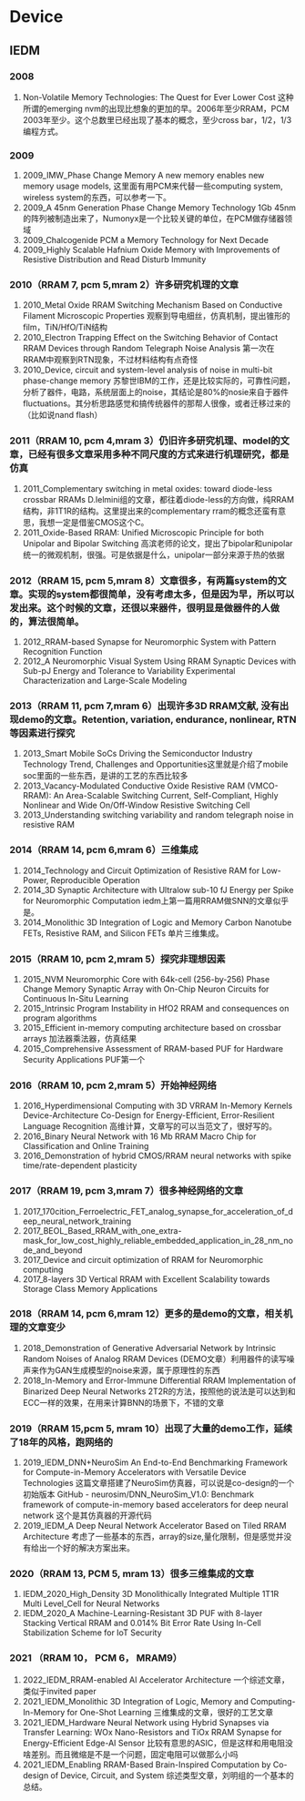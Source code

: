 # Device
## IEDM
### 2008
1. Non-Volatile Memory Technologies: The Quest for Ever Lower Cost 这种所谓的emerging nvm的出现比想象的更加的早。2006年至少RRAM，PCM 2003年至少。这个总数里已经出现了基本的概念，至少cross bar，1/2，1/3编程方式。
### 2009
1. 2009_IMW_Phase Change Memory A new memory enables new memory usage models, 这里面有用PCM来代替一些computing system, wireless system的东西，可以参考一下。
2.  2009_A 45nm Generation Phase Change Memory Technology 1Gb 45nm的阵列被制造出来了，Numonyx是一个比较关键的单位，在PCM做存储器领域
3.  2009_Chalcogenide PCM a Memory Technology for Next Decade
4.  2009_Highly Scalable Hafnium Oxide Memory with Improvements of Resistive Distribution and Read Disturb Immunity

### 2010（RRAM 7, pcm 5,mram 2）许多研究机理的文章
1.  2010_Metal Oxide RRAM Switching Mechanism Based on Conductive Filament Microscopic Properties 观察到导电细丝，仿真机制，提出锥形的film，TiN/HfO/TiN结构
2.  2010_Electron Trapping Effect on the Switching Behavior of Contact RRAM Devices through Random Telegraph Noise Analysis 第一次在RRAM中观察到RTN现象，不过材料结构有点奇怪
3.  2010_Device, circuit and system-level analysis of noise in multi-bit phase-change memory 苏黎世IBM的工作，还是比较实际的，可靠性问题，分析了器件，电路，系统层面上的noise，其结论是80%的nosie来自于器件fluctuations。其分析思路感觉和搞传统器件的那帮人很像，或者迁移过来的（比如说nand flash）

### 2011（RRAM 10, pcm 4,mram 3）仍旧许多研究机理、model的文章，已经有很多文章采用多种不同尺度的方式来进行机理研究，都是仿真

1.  2011_Complementary switching in metal oxides: toward diode-less crossbar RRAMs D.Ielmini组的文章，都往着diode-less的方向做，纯RRAM结构，非1T1R的结构。这里提出来的complementary rram的概念还蛮有意思，我想一定是借鉴CMOS这个C。
2.  2011_Oxide-Based RRAM: Unified Microscopic Principle for both Unipolar and Bipolar Switching 高滨老师的论文，提出了bipolar和unipolar统一的微观机制，很强。可是依据是什么，unipolar一部分来源于热的依据

### 2012（RRAM 15, pcm 5,mram 8）文章很多，有两篇system的文章。实现的system都很简单，没有考虑太多，但是因为早，所以可以发出来。这个时候的文章，还很以来器件，很明显是做器件的人做的，算法很简单。
1. 2012_RRAM-based Synapse for Neuromorphic System with Pattern Recognition Function
2. 2012_A Neuromorphic Visual System Using RRAM Synaptic Devices with Sub-pJ Energy and Tolerance to Variability Experimental Characterization and Large-Scale Modeling
### 2013（RRAM 11, pcm 7,mram 6）出现许多3D RRAM文献, 没有出现demo的文章。Retention, variation, endurance, nonlinear, RTN等因素进行探究

1. 2013_Smart Mobile SoCs Driving the Semiconductor Industry Technology Trend, Challenges and Opportunities这里就是介绍了mobile soc里面的一些东西，是讲的工艺的东西比较多
2. 2013_Vacancy-Modulated Conductive Oxide Resistive RAM (VMCO-RRAM): An Area-Scalable Switching Current, Self-Compliant, Highly Nonlinear and Wide On/Off-Window Resistive Switching Cell
3. 2013_Understanding switching variability and random telegraph noise in resistive RAM
### 2014（RRAM 14, pcm 6,mram 6）三维集成
1. 2014_Technology and Circuit Optimization of Resistive RAM for Low-Power, Reproducible Operation
2. 2014_3D Synaptic Architecture with Ultralow sub-10 fJ Energy per Spike for Neuromorphic Computation iedm上第一篇用RRAM做SNN的文章似乎是。
3. 2014_Monolithic 3D Integration of Logic and Memory Carbon Nanotube FETs, Resistive RAM, and Silicon FETs 单片三维集成。

### 2015（RRAM 10, pcm 2,mram 5）探究非理想因素
1. 2015_NVM Neuromorphic Core with 64k-cell (256-by-256) Phase Change Memory Synaptic Array with On-Chip Neuron Circuits for Continuous In-Situ Learning
2. 2015_Intrinsic Program Instability in HfO2 RRAM and consequences on program algorithms
3. 2015_Efficient in-memory computing architecture based on crossbar arrays 加法器乘法器，仿真结果
4. 2015_Comprehensive Assessment of RRAM-based PUF for Hardware Security Applications PUF第一个
			
### 2016（RRAM 10, pcm 2,mram 5）开始神经网络
1. 2016_Hyperdimensional Computing with 3D VRRAM In-Memory Kernels Device-Architecture Co-Design for Energy-Efficient, Error-Resilient Language Recognition 高维计算，文章写的可以当范文了，很好写的。
2. 2016_Binary Neural Network with 16 Mb RRAM Macro Chip for Classification and Online Training
3. 2016_Demonstration of hybrid CMOS/RRAM neural networks with spike time/rate-dependent plasticity

### 2017（RRAM 19, pcm 3,mram 7）很多神经网络的文章
1. 2017_170cition_Ferroelectric_FET_analog_synapse_for_acceleration_of_deep_neural_network_training
2. 2017_BEOL_Based_RRAM_with_one_extra-mask_for_low_cost_highly_reliable_embedded_application_in_28_nm_node_and_beyond
3. 2017_Device and circuit optimization of RRAM for Neuromorphic computing
4. 2017_8-layers 3D Vertical RRAM with Excellent Scalability towards Storage Class Memory Applications

### 2018（RRAM 14, pcm 6,mram 12）更多的是demo的文章，相关机理的文章变少
1. 2018_Demonstration of Generative Adversarial Network by Intrinsic Random Noises of Analog RRAM Devices (DEMO文章）利用器件的读写噪声来作为GAN生成模型的noise来源，属于原理性的东西
2. 2018_In-Memory and Error-Immune Differential RRAM Implementation of Binarized Deep Neural Networks 2T2R的方法，按照他的说法是可以达到和ECC一样的效果，在用来计算BNN的场景下，不错的文章
### 2019（RRAM 15,pcm 5, mram 10）出现了大量的demo工作，延续了18年的风格，跑网络的
1. 2019_IEDM_DNN+NeuroSim An End-to-End Benchmarking Framework for Compute-in-Memory Accelerators with Versatile Device Technologies 这篇文章搭建了NeuroSim仿真器，可以说是co-design的一个初始版本  GitHub - neurosim/DNN_NeuroSim_V1.0: Benchmark framework of compute-in-memory based accelerators for deep neural network   这个是其仿真器的开源代码
2. 2019_IEDM_A Deep Neural Network Accelerator Based on Tiled RRAM Architecture 考虑了一些基本的东西，array的size,量化限制，但是感觉并没有给出一个好的解决方案出来。
### 2020（RRAM 13, PCM 5, mram 13）很多三维集成的文章
1. IEDM_2020_High_Density 3D Monolithically Integrated Multiple 1T1R Multi Level_Cell for Neural Networks 
2. IEDM_2020_A Machine-Learning-Resistant 3D PUF with 8-layer Stacking Vertical RRAM and 0.014% Bit Error Rate Using In-Cell Stabilization Scheme for IoT Security

### 2021 （RRAM 10， PCM 6， MRAM9）
1. 2022_IEDM_RRAM-enabled AI Accelerator Architecture  一个综述文章，类似于invited paper
2. 2021_IEDM_Monolithic 3D Integration of Logic, Memory and Computing-In-Memory for One-Shot Learning 三维集成的文章，很好的工艺文章
3. 2021_IEDM_Hardware Neural Network using Hybrid Synapses via Transfer Learning: WOx Nano-Resistors and TiOx RRAM Synapse for Energy-Efficient Edge-AI Sensor  比较有意思的ASIC，但是这样和用电阻没啥差别。而且微缩是不是一个问题，固定电阻可以做那么小吗
4. 2021_IEDM_Enabling RRAM-Based Brain-Inspired Computation by Co-design of Device, Circuit, and System 综述类型文章，刘明组的一个基本的总结。

